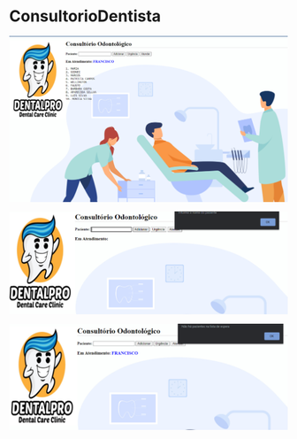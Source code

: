 # ConsultorioDentista
![Tela da Aplicação ](https://github.com/Franksilva959/ConsultorioDentista/blob/main/consultorio/img/Telaprincipal.png)

![Tela da Aplicação ](https://github.com/Franksilva959/ConsultorioDentista/blob/main/consultorio/img/adicionarpaciente.png)

![Tela da Aplicação ](https://github.com/Franksilva959/ConsultorioDentista/blob/main/consultorio/img/listadeespera.png)

